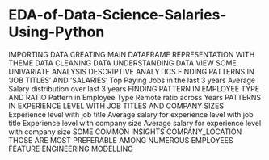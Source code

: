 # EDA-of-Data-Science-Salaries-Using-Python

IMPORTING DATA 
CREATING MAIN DATAFRAME 
REPRESENTATION WITH THEME
DATA CLEANING 
DATA UNDERSTANDING 
DATA VIEW 
SOME UNIVARIATE ANALYSIS 
DESCRIPTIVE ANALYTICS 
FINDING PATTERNS IN ‘JOB TITLES’ AND ‘SALARIES’ 
Top Paying Jobs in the last 3 years 
Average Salary distribution over last 3 years 
FINDING PATTERN IN EMPLOYEE TYPE AND RATIO 
 Pattern in Employee Type 
Remote ratio across Years 
PATTERNS IN EXPERIENCE LEVEL WITH JOB TITLES AND COMPANY SIZES 
 Experience level with job title 
Average salary for experience level with job title 
Experience level with company size 
 Average salary for experience level with company size 
SOME COMMON INSIGHTS 
COMPANY_LOCATION THOSE ARE MOST PREFERABLE AMONG NUMEROUS EMPLOYEES 
FEATURE ENGINEERING 
MODELLING 
